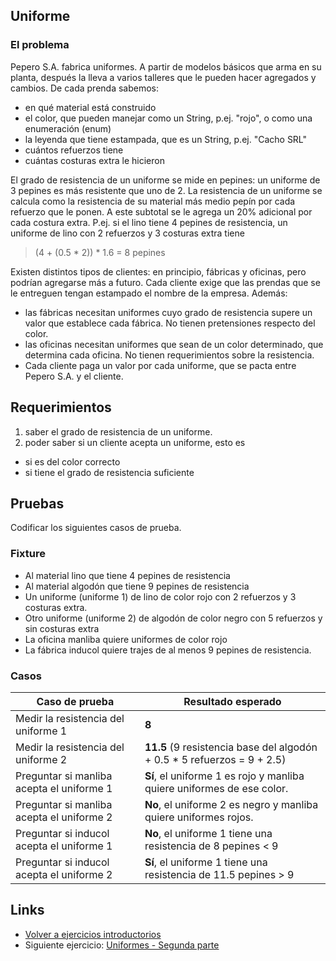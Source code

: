 ## Uniforme

### El problema

Pepero S.A. fabrica uniformes. A partir de modelos básicos que arma en su planta, después la lleva a varios talleres que le pueden hacer agregados y cambios. De cada prenda sabemos:

- en qué material está construido
- el color, que pueden manejar como un String, p.ej. "rojo", o como una enumeración (enum)
- la leyenda que tiene estampada, que es un String, p.ej. "Cacho SRL"
- cuántos refuerzos tiene
- cuántas costuras extra le hicieron 

El grado de resistencia de un uniforme se mide en pepines: un uniforme de 3 pepines es más resistente que uno de 2. La resistencia de un uniforme se calcula como la resistencia de su material más medio pepín por cada refuerzo que le ponen. A este subtotal se le agrega un 20% adicional por cada costura extra. P.ej. si el lino tiene 4 pepines de resistencia, un uniforme de lino con 2 refuerzos y 3 costuras extra tiene

> (4 + (0.5 * 2)) * 1.6 = 8 pepines

Existen distintos tipos de clientes: en principio, fábricas y oficinas, pero podrían agregarse más a futuro. Cada cliente exige que las prendas que se le entreguen tengan estampado el nombre de la empresa. Además:

- las fábricas necesitan uniformes cuyo grado de resistencia supere un valor que establece cada fábrica. No tienen pretensiones respecto del color.
- las oficinas necesitan uniformes que sean de un color determinado, que determina cada oficina. No tienen requerimientos sobre la resistencia.
- Cada cliente paga un valor por cada uniforme, que se pacta entre Pepero S.A. y el cliente.

## Requerimientos

1. saber el grado de resistencia de un uniforme.
2. poder saber si un cliente acepta un uniforme, esto es
  - si es del color correcto 
  - si tiene el grado de resistencia suficiente

## Pruebas

Codificar los siguientes casos de prueba.

### Fixture

- Al material lino que tiene 4 pepines de resistencia
- Al material algodón que tiene 9 pepines de resistencia
- Un uniforme (uniforme 1) de lino de color rojo con 2 refuerzos y 3 costuras extra. 
- Otro uniforme (uniforme 2) de algodón de color negro con 5 refuerzos y sin costuras extra
- La oficina manliba quiere uniformes de color rojo
- La fábrica inducol quiere trajes de al menos 9 pepines de resistencia.

### Casos

| Caso de prueba | Resultado esperado |
| ------------- |-------------|
| Medir la resistencia del uniforme 1 | **8** |
| Medir la resistencia del uniforme 2 | **11.5** (9 resistencia base del algodón + 0.5 * 5 refuerzos = 9 + 2.5) |
| Preguntar si manliba acepta el uniforme 1 | **Sí**, el uniforme 1 es rojo y manliba quiere uniformes de ese color. |
| Preguntar si manliba acepta el uniforme 2 | **No**, el uniforme 2 es negro y manliba quiere uniformes rojos. |
| Preguntar si inducol acepta el uniforme 1 | **No**, el uniforme 1 tiene una resistencia de 8 pepines < 9 |
| Preguntar si inducol acepta el uniforme 2 | **Sí**, el uniforme 1 tiene una resistencia de 11.5 pepines > 9 |

## Links

- [Volver a ejercicios introductorios](index.md)
- Siguiente ejercicio: [Uniformes - Segunda parte](uniformes2.md)
